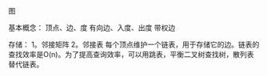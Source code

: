 图

基本概念：
    顶点、边、度
    有向边、入度、出度
    带权边
    
存储：
    1。邻接矩阵
    2。邻接表
        每个顶点维护一个链表，用于存储它的边。链表的查找效率是O(n)。为了提高查询效率，可以用跳表，平衡二叉树查找树，散列表替代链表。
    
    